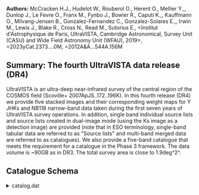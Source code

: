 **Authors:** McCracken H.J., Hudelot W., Rouberol O., Herent O., Mellier Y.,, Dunlop J., Le Fevre O., Franx M., Fynbo J., Bowler R., Caputi K.,, Kauffmann O., Milvang-Jensen B., Gonzalez-Fernandez C., Gonzalez-Solares E.,, Irwin M., Lewis J., Blake R., Cross N., Read M., Sutorius E., <Institut d'Astrophysique de Paris, UltraVISTA, Cambridge Astronomical, Survey Unit (CASU) and Wide Field Astronomy Unit (WFAU), 2019>, =2023yCat.2373....0M, =2012A&A...544A.156M

## Summary: The fourth UltraVISTA data release (DR4) 

UltraVISTA is an ultra-deep near-infrared survey of the central region of the COSMOS field (Scoville+ 2007ApJS..172..196K). In this fourth release (DR4) we provide five stacked images and their corresponding weight maps for Y JHKs and NB118 narrow-band data taken during the first seven years of UltraVISTA survey operations. In addition, single band individual source lists and source lists created in dual-image mode (using the Ks image as a detection image) are provided (note that in ESO terminology, single-band tabular data are referred to as "Source lists" and multi-band merged data are referred to as catalogues). We also provide a five-band catalogue that meets the requirement for a catalogue in the Phase 3 framework. The data volume is ~90GB as in DR3. The total survey area is close to 1.9deg^2^.

## Catalogue Schema

<details>
<summary>catalog.dat</summary>

| Bytes    | Format   | Units   | Label      | Explanations                                  |
|:---------|:---------|:--------|:-----------|:----------------------------------------------|
| 1- 9     | A9       | ---     | ---        | [UVISTADR4]                                   |
| 11- 29   | A19      | ---     | UVISTADR4  | UltraVISTA source designation (DR4)           |
| 31- 36   | I6       | ---     | Seq        | [1/451587] Running object number (NUMBER)     |
| 38- 48   | F11.7    | deg     | RAdeg      | [149/151] Right ascension of barycenter       |
| 50- 58   | F9.7     | deg     | DEdeg      | [1.5/3] Declination of barycenter (J2000)     |
| 60- 67   | F8.2     | pix     | Xpos       | Object position along x (X_IMAGE)             |
| 69- 76   | F8.2     | pix     | Ypos       | Object position along y (Y_IMAGE)             |
| 78       | I1       | ---     | F          | [0/1] Bad region flag: !=0 for bad region     |
| 80- 86   | F7.5     | mag     | EBV        | [0.015/0.03] Galactic reddening E(B-V) based  |
| 88- 94   | F7.4     | mag     | Yap2       | [12.6/37]? Y fixed aperture AB magnitude in   |
| 96- 106  | F11.6    | mag     | e_Yap2     | [3e-6/1542]? Yap2 error (Y_APER2_ERR)         |
| 108- 114 | F7.4     | mag     | Yap7       | [10.4/37.1]? Y fixed aperture AB magnitude    |
| 116- 127 | F12.6    | mag     | e_Yap7     | [1e-6/22565]? Yap7 error (Y_APER7_ERR)        |
| 129- 135 | F7.4     | mag     | Ymag       | [10.1/36.5]? VISTA Y auto AB magnitude        |
| 137- 147 | F11.6    | mag     | e_Ymag     | [2e-6/1436]? Ymag error (Y_AUTO_ERR)          |
| 149- 156 | F8.4     | pix     | Yrad       | [0.005/242]? Radius of aperture containing    |
| 158- 159 | I2       | ---     | Ysf        | [0/52] SExtractor Y flag (Y_FLAG) (1)         |
| 161- 167 | F7.4     | mag     | Jap2       | [13/35.3]? J fixed aperture AB magnitude in   |
| 169- 179 | F11.6    | mag     | e_Jap2     | [3e-6/1432]? Jap2 error (J_APER2_ERR)         |
| 181- 187 | F7.4     | mag     | Jap7       | [10.8/38]? J fixed aperture AB magnitude in   |
| 189- 200 | F12.6    | mag     | e_Jap7     | [2e-6/58792]? Jap7 error (J_APER7_ERR)        |
| 202- 208 | F7.4     | mag     | Jmag       | [10.2/34.6]? VISTA J auto AB magnitude        |
| 210- 219 | F10.6    | mag     | e_Jmag     | [2e-6/955]? Jmag error (J_AUTO_ERR)           |
| 221- 228 | F8.4     | pix     | Jrad       | [0.004/226]? Radius of aperture containing    |
| 230- 231 | I2       | ---     | Jsf        | [0/52] SExtractor J flag (J_FLAG) (1)         |
| 233- 239 | F7.4     | mag     | Hap2       | [12.6/38.2]? H fixed aperture AB magnitude    |
| 241- 252 | F12.6    | mag     | e_Hap2     | [3e-6/29111]? Hap2 error (H_APER2_ERR)        |
| 254- 260 | F7.4     | mag     | Hap7       | [10.3/36]? H fixed aperture AB magnitude in   |
| 262- 273 | F12.6    | mag     | e_Hap7     | [3e-6/13636]? Hap7 error (H_APER7_ERR)        |
| 275- 281 | F7.4     | mag     | Hmag       | [9.7/35.5]? VISTA H auto AB magnitude         |
| 283- 293 | F11.6    | mag     | e_Hmag     | [4e-6/2977]? Hmag error (H_AUTO_ERR)          |
| 295- 304 | F10.6    | pix     | Hrad       | [0.005/268]? Radius of aperture containing    |
| 306- 307 | I2       | ---     | Hsf        | [0/52] SExtractor H flag (H_FLAG) (1)         |
| 309- 315 | F7.4     | mag     | Ksap2      | [12.7/31.5]? Ks fixed aperture AB magnitude   |
| 317- 325 | F9.6     | mag     | e_Ksap2    | [2e-6/27]? Ksap2 error (KS_APER2_ERR)         |
| 327- 333 | F7.4     | mag     | Ksap7      | [10.6/35]? Ks fixed aperture AB magnitude in  |
| 335- 345 | F11.6    | mag     | e_Ksap7    | [3e-6/3851]? Ksap7 error (KS_APER7_ERR)       |
| 347- 353 | F7.4     | mag     | Ksmag      | [9.8/30.8]? VISTA Ks auto AB magnitude        |
| 355- 363 | F9.6     | mag     | e_Ksmag    | [6e-6/15]? Ksmag error (KS_AUTO_ERR)          |
| 365- 372 | F8.4     | pix     | Ksrad      | [0.16/222]? Radius of aperture containing     |
| 374- 375 | I2       | ---     | Ksf        | [0/52] SExtractor Ks flag [detection image]   |
| 377- 383 | F7.4     | mag     | NB118ap2   | [11.6/37]? NB118 fixed aperture AB magnitude  |
| 385- 396 | F12.6    | mag     | e_NB118ap2 | [4e-6/25607]? NB118ap2 error                  |
| 398- 404 | F7.4     | mag     | NB118ap7   | [9.8/39.1]? NB118 fixed aperture AB           |
| 406- 418 | F13.6    | mag     | e_NB118ap7 | [2e-6/193362]? NB118ap7 error                 |
| 420- 426 | F7.4     | mag     | NB118mag   | [9.5/42]? VISTA NB118 (1.18um) auto AB        |
| 428- 440 | F13.6    | mag     | e_NB118mag | [3e-6/826846]? NB118mag error                 |
| 442- 452 | F11.6    | pix     | NB118rad   | [8e-6/1884]? Radius of aperture containing    |
| 454- 455 | I2       | ---     | NB118sf    | [0/53] SExtractor NB118 flag (NB118_FLAG) (1) |

**Note**: The best possible object sample are those objects which have all
          flags equal to zero.

</details>
